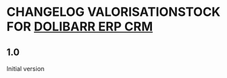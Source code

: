 # CHANGELOG VALORISATIONSTOCK FOR [DOLIBARR ERP CRM](https://www.dolibarr.org)

## 1.0

Initial version
